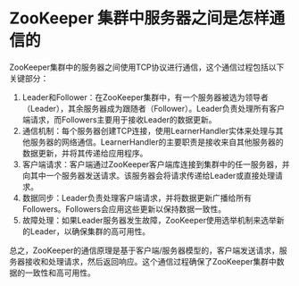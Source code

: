 # ZooKeeper 集群中服务器之间是怎样通信的

ZooKeeper集群中的服务器之间使用TCP协议进行通信，这个通信过程包括以下关键部分：

1. Leader和Follower：在ZooKeeper集群中，有一个服务器被选为领导者（Leader），其余服务器成为跟随者（Follower）。Leader负责处理所有客户端请求，而Followers主要用于接收Leader的数据更新。
2. 通信机制：每个服务器创建TCP连接，使用LearnerHandler实体来处理与其他服务器的网络通信。LearnerHandler的主要职责是接收来自其他服务器的数据更新，并将其传递给应用程序。
3. 客户端请求：客户端通过ZooKeeper客户端库连接到集群中的任一服务器，并向其中一个服务器发送请求。该服务器会将请求传递给Leader或直接处理请求。
4. 数据同步：Leader负责处理客户端请求，并将数据更新广播给所有Followers。Followers会应用这些更新以保持数据一致性。
5. 故障处理：如果Leader服务器发生故障，ZooKeeper使用选举机制来选举新的Leader，以确保集群的高可用性。

总之，ZooKeeper的通信原理是基于客户端/服务器模型的，客户端发送请求，服务器接收和处理请求，然后返回响应。这个通信过程确保了ZooKeeper集群中数据的一致性和高可用性。

<font style="color:rgb(0, 0, 0);">  
</font>
